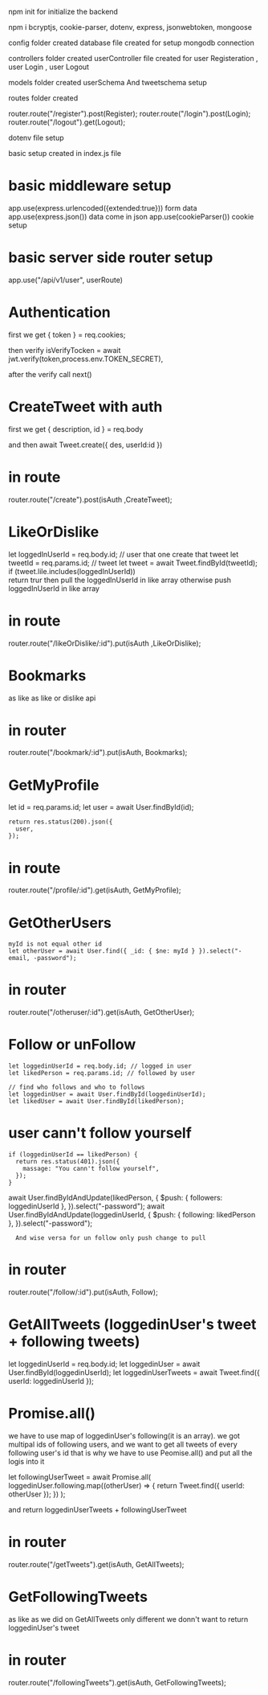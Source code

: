 npm init for initialize the backend

npm i bcryptjs, cookie-parser, dotenv, express, jsonwebtoken, mongoose

config folder created
database file created for setup mongodb connection

controllers folder created
userController file created for
user Registeration , user Login , user Logout

models folder created
userSchema And tweetschema setup

routes folder created

router.route("/register").post(Register);
router.route("/login").post(Login);
router.route("/logout").get(Logout);

dotenv file setup

basic setup created in index.js file

# basic middleware setup

app.use(express.urlencoded({extended:true})) form data
app.use(express.json()) data come in json
app.use(cookieParser()) cookie setup

# basic server side router setup

app.use("/api/v1/user", userRoute)

# Authentication

first we get { token } = req.cookies;

then verify isVerifyTocken = await jwt.verify(token,process.env.TOKEN_SECRET),

after the verify call next()

# CreateTweet with auth

first we get { description, id } = req.body

and then await Tweet.create({
des,
userId:id
})

# in route

router.route("/create").post(isAuth ,CreateTweet);

# LikeOrDislike

let loggedInUserId = req.body.id; // user that one create that tweet
let tweetId = req.params.id; // tweet
let tweet = await Tweet.findById(tweetId);
if (tweet.lile.includes(loggedInUserId))  
 <check in array loggedInUserId>
return trur then pull the loggedInUserId in like array
otherwise push loggedInUserId in like array

# in route

router.route("/likeOrDislike/:id").put(isAuth ,LikeOrDislike);

# Bookmarks

as like as like or dislike api

# in router

router.route("/bookmark/:id").put(isAuth, Bookmarks);

# GetMyProfile

let id = req.params.id;
let user = await User.findById(id);

    return res.status(200).json({
      user,
    });

# in route

router.route("/profile/:id").get(isAuth, GetMyProfile);

# GetOtherUsers

    myId is not equal other id
    let otherUser = await User.find({ _id: { $ne: myId } }).select("-email, -password");

# in router

router.route("/otheruser/:id").get(isAuth, GetOtherUser);

# Follow or unFollow

    let loggedinUserId = req.body.id; // logged in user
    let likedPerson = req.params.id; // followed by user

    // find who follows and who to follows
    let loggedinUser = await User.findById(loggedinUserId);
    let likedUser = await User.findById(likedPerson);

# user cann't follow yourself

    if (loggedinUserId == likedPerson) {
      return res.status(401).json({
        massage: "You cann't follow yourself",
      });
    }

await User.findByIdAndUpdate(likedPerson, {
$push: { followers: loggedinUserId },
}).select("-password");
await User.findByIdAndUpdate(loggedinUserId, {
$push: { following: likedPerson },
}).select("-password");

      And wise versa for un follow only push change to pull

# in router

router.route("/follow/:id").put(isAuth, Follow);

# GetAllTweets (loggedinUser's tweet + following tweets)

<!-- loggedinUser's tweet -->

let loggedinUserId = req.body.id;
let loggedinUser = await User.findById(loggedinUserId);
let loggedinUserTweets = await Tweet.find({ userId: loggedinUserId });

<!-- following tweets -->

# Promise.all()

we have to use map of loggedinUser's following(it is an array).
we got multipal ids of following users, and we want to get all tweets of every following user's id that is why we have to use Peomise.all() and put all the logis into it

let followingUserTweet = await Promise.all(
loggedinUser.following.map((otherUser) => {
return Tweet.find({ userId: otherUser });
})
);

and return loggedinUserTweets + followingUserTweet

# in router

router.route("/getTweets").get(isAuth, GetAllTweets);

# GetFollowingTweets

as like as we did on GetAllTweets only different we donn't want to return loggedinUser's tweet

# in router

router.route("/followingTweets").get(isAuth, GetFollowingTweets);
